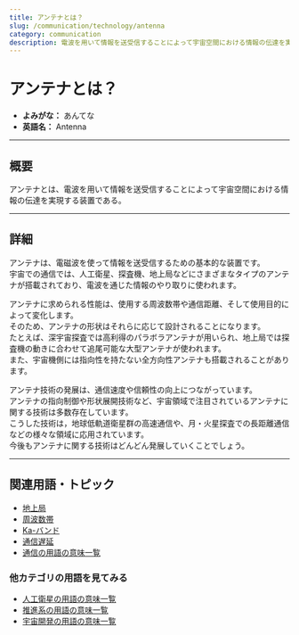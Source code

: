 ```yaml
---
title: アンテナとは？
slug: /communication/technology/antenna
category: communication
description: 電波を用いて情報を送受信することによって宇宙空間における情報の伝達を実現する装置のことであるアンテナの意味・定義・内容について解説します。  
---
```


# アンテナとは？

- **よみがな：** あんてな  
- **英語名：** Antenna  

---

## 概要

アンテナとは、電波を用いて情報を送受信することによって宇宙空間における情報の伝達を実現する装置である。

---

## 詳細

アンテナは、電磁波を使って情報を送受信するための基本的な装置です。  
宇宙での通信では、人工衛星、探査機、地上局などにさまざまなタイプのアンテナが搭載されており、電波を通じた情報のやり取りに使われます。  

アンテナに求められる性能は、使用する周波数帯や通信距離、そして使用目的によって変化します。  
そのため、アンテナの形状はそれらに応じて設計されることになります。  
たとえば、深宇宙探査では高利得のパラボラアンテナが用いられ、地上局では探査機の動きに合わせて追尾可能な大型アンテナが使われます。  
また、宇宙機側には指向性を持たない全方向性アンテナも搭載されることがあります。  

アンテナ技術の発展は、通信速度や信頼性の向上につながっています。  
アンテナの指向制御や形状展開技術など、宇宙領域で注目されているアンテナに関する技術は多数存在しています。  
こうした技術は，地球低軌道衛星群の高速通信や、月・火星探査での長距離通信などの様々な領域に応用されています。  
今後もアンテナに関する技術はどんどん発展していくことでしょう。  

---

## 関連用語・トピック

- [地上局](/docs/communication/system/ground-station)
- [周波数帯](/docs/communication/technology/frequency-band)
- [Ka-バンド](/docs/communication/technology/ka-band)
- [通信遅延](/docs/communication/technology/communication-delay)
- [通信の用語の意味一覧](/docs/category/communication)

### 他カテゴリの用語を見てみる
- [人工衛星の用語の意味一覧](/docs/category/satellite)
- [推進系の用語の意味一覧](/docs/category/propulsion)
- [宇宙開発の用語の意味一覧](/docs/category/glossary)